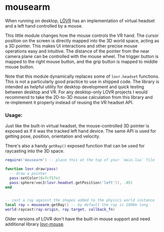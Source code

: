 # mousearm

When running on desktop, [LÖVR](https://github.com/bjornbytes/lovr) has an implementation of virtual headset and a left hand controlled by a mouse.

This little module changes how the mouse controls the VR hand. The cursor position on the screen is directly mapped into the 3D world space, acting as a 3D pointer. This makes UI interactions and other precise mouse operations easy and intuitive. The distance of the pointer from the near camera plane can be controlled with the mouse wheel. The trigger button is mapped to the right mouse button, and the grip button is mapped to middle mouse button.

Note that this module dynamically replaces some of `lovr.headset` functions. This is not a particularly good practice to use in shipped code. The library is intended as helpful utility for desktop development and quick testing between desktop and VR. For any desktop-only LOVR projects I would recommend to take the 2D-to-3D mouse calculation from this library and re-implement it properly instead of reusing the VR headset API.

### Usage:

Just like the built-in virtual headset, the mouse-controlled 3D pointer is exposed as if it was the tracked left hand device. The same API is used for getting pose, position, orientation and velocity.

There's also a handy `getRay()` exposed function that can be used for raycasting into the 3D space.

```lua
require('mousearm') -- place this at the top of your `main.lua` file

function lovr.draw(pass)
  -- draw a pointer
  pass:setColor(0xfcf57e)
  pass:sphere(vec3(lovr.headset.getPosition('left')), .05)
end


-- cast a ray against the shapes added to the physics world instance
local ray = mousearm.getRay() -- by default the ray is 1000m long
world:raycast(ray.origin, ray.target, callback_fn)
```

Older versions of LOVR don't have the built-in mouse support and need additional library [lovr-mouse](https://github.com/bjornbytes/lovr-mouse).
